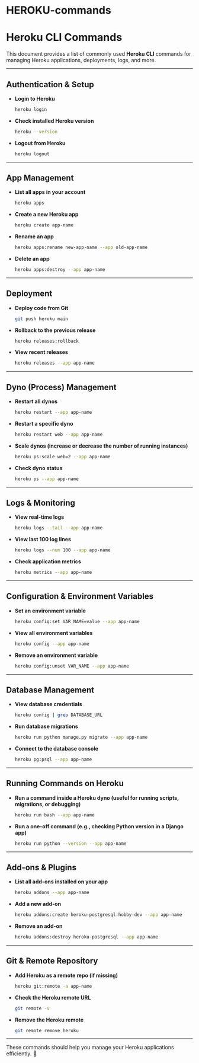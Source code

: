 # HEROKU-commands

# Heroku CLI Commands

This document provides a list of commonly used **Heroku CLI** commands for managing Heroku applications, deployments, logs, and more.

---

## **Authentication & Setup**

- **Login to Heroku**
  ```bash
  heroku login
  ```
- **Check installed Heroku version**
  ```bash
  heroku --version
  ```
- **Logout from Heroku**
  ```bash
  heroku logout
  ```

---

## **App Management**

- **List all apps in your account**
  ```bash
  heroku apps
  ```
- **Create a new Heroku app**
  ```bash
  heroku create app-name
  ```
- **Rename an app**
  ```bash
  heroku apps:rename new-app-name --app old-app-name
  ```
- **Delete an app**
  ```bash
  heroku apps:destroy --app app-name
  ```

---

## **Deployment**

- **Deploy code from Git**
  ```bash
  git push heroku main
  ```
- **Rollback to the previous release**
  ```bash
  heroku releases:rollback
  ```
- **View recent releases**
  ```bash
  heroku releases --app app-name
  ```

---

## **Dyno (Process) Management**

- **Restart all dynos**
  ```bash
  heroku restart --app app-name
  ```
- **Restart a specific dyno**
  ```bash
  heroku restart web --app app-name
  ```
- **Scale dynos (increase or decrease the number of running instances)**
  ```bash
  heroku ps:scale web=2 --app app-name
  ```
- **Check dyno status**
  ```bash
  heroku ps --app app-name
  ```

---

## **Logs & Monitoring**

- **View real-time logs**
  ```bash
  heroku logs --tail --app app-name
  ```
- **View last 100 log lines**
  ```bash
  heroku logs --num 100 --app app-name
  ```
- **Check application metrics**
  ```bash
  heroku metrics --app app-name
  ```

---

## **Configuration & Environment Variables**

- **Set an environment variable**
  ```bash
  heroku config:set VAR_NAME=value --app app-name
  ```
- **View all environment variables**
  ```bash
  heroku config --app app-name
  ```
- **Remove an environment variable**
  ```bash
  heroku config:unset VAR_NAME --app app-name
  ```

---

## **Database Management**

- **View database credentials**
  ```bash
  heroku config | grep DATABASE_URL
  ```
- **Run database migrations**
  ```bash
  heroku run python manage.py migrate --app app-name
  ```
- **Connect to the database console**
  ```bash
  heroku pg:psql --app app-name
  ```

---

## **Running Commands on Heroku**

- **Run a command inside a Heroku dyno (useful for running scripts, migrations, or debugging)**
  ```bash
  heroku run bash --app app-name
  ```
- **Run a one-off command (e.g., checking Python version in a Django app)**
  ```bash
  heroku run python --version --app app-name
  ```

---

## **Add-ons & Plugins**

- **List all add-ons installed on your app**
  ```bash
  heroku addons --app app-name
  ```
- **Add a new add-on**
  ```bash
  heroku addons:create heroku-postgresql:hobby-dev --app app-name
  ```
- **Remove an add-on**
  ```bash
  heroku addons:destroy heroku-postgresql --app app-name
  ```

---

## **Git & Remote Repository**

- **Add Heroku as a remote repo (if missing)**
  ```bash
  heroku git:remote -a app-name
  ```
- **Check the Heroku remote URL**
  ```bash
  git remote -v
  ```
- **Remove the Heroku remote**
  ```bash
  git remote remove heroku
  ```

---

These commands should help you manage your Heroku applications efficiently. 🚀

